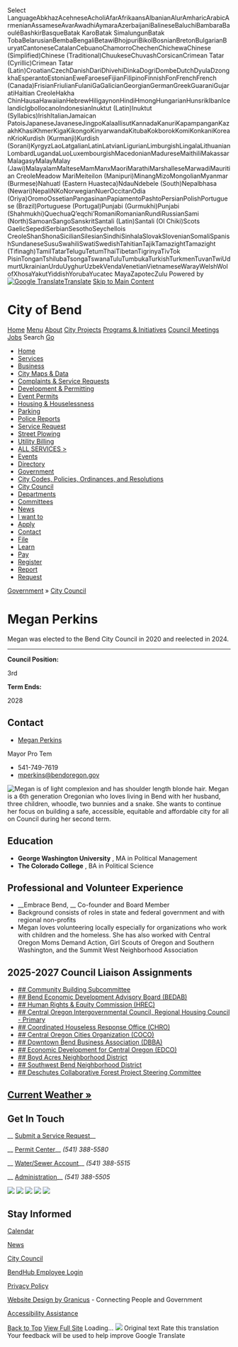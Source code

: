  Select LanguageAbkhazAcehneseAcholiAfarAfrikaansAlbanianAlurAmharicArabicArmenianAssameseAvarAwadhiAymaraAzerbaijaniBalineseBaluchiBambaraBaouléBashkirBasqueBatak KaroBatak SimalungunBatak TobaBelarusianBembaBengaliBetawiBhojpuriBikolBosnianBretonBulgarianBuryatCantoneseCatalanCebuanoChamorroChechenChichewaChinese (Simplified)Chinese (Traditional)ChuukeseChuvashCorsicanCrimean Tatar (Cyrillic)Crimean Tatar (Latin)CroatianCzechDanishDariDhivehiDinkaDogriDombeDutchDyulaDzongkhaEsperantoEstonianEweFaroeseFijianFilipinoFinnishFonFrenchFrench (Canada)FrisianFriulianFulaniGaGalicianGeorgianGermanGreekGuaraniGujaratiHaitian CreoleHakha ChinHausaHawaiianHebrewHiligaynonHindiHmongHungarianHunsrikIbanIcelandicIgboIlocanoIndonesianInuktut (Latin)Inuktut (Syllabics)IrishItalianJamaican PatoisJapaneseJavaneseJingpoKalaallisutKannadaKanuriKapampanganKazakhKhasiKhmerKigaKikongoKinyarwandaKitubaKokborokKomiKonkaniKoreanKrioKurdish (Kurmanji)Kurdish (Sorani)KyrgyzLaoLatgalianLatinLatvianLigurianLimburgishLingalaLithuanianLombardLugandaLuoLuxembourgishMacedonianMadureseMaithiliMakassarMalagasyMalayMalay (Jawi)MalayalamMalteseMamManxMaoriMarathiMarshalleseMarwadiMauritian CreoleMeadow MariMeiteilon (Manipuri)MinangMizoMongolianMyanmar (Burmese)Nahuatl (Eastern Huasteca)NdauNdebele (South)Nepalbhasa (Newari)NepaliNKoNorwegianNuerOccitanOdia (Oriya)OromoOssetianPangasinanPapiamentoPashtoPersianPolishPortuguese (Brazil)Portuguese (Portugal)Punjabi (Gurmukhi)Punjabi (Shahmukhi)QuechuaQʼeqchiʼRomaniRomanianRundiRussianSami (North)SamoanSangoSanskritSantali (Latin)Santali (Ol Chiki)Scots GaelicSepediSerbianSesothoSeychellois CreoleShanShonaSicilianSilesianSindhiSinhalaSlovakSlovenianSomaliSpanishSundaneseSusuSwahiliSwatiSwedishTahitianTajikTamazightTamazight (Tifinagh)TamilTatarTeluguTetumThaiTibetanTigrinyaTivTok PisinTonganTshilubaTsongaTswanaTuluTumbukaTurkishTurkmenTuvanTwiUdmurtUkrainianUrduUyghurUzbekVendaVenetianVietnameseWarayWelshWolofXhosaYakutYiddishYorubaYucatec MayaZapotecZulu Powered by  [![Google Translate](https://www.gstatic.com/images/branding/googlelogo/1x/googlelogo_color_42x16dp.png)Translate](https://translate.google.com/)   [Skip to Main Content](https://www.bendoregon.gov/government/city-council/megan-perkins/)  

# City of Bend

 [Home](https://www.bendoregon.gov/home)  [Menu]()   [About](https://www.bendoregon.gov/services/about)  [City Projects](https://www.bendoregon.gov/services/city-projects)  [Programs & Initiatives](https://www.bendoregon.gov/services/programs-and-initiatives)  [Council Meetings](https://www.bendoregon.gov/government/city-council/city-council-meeting-agendas-video)  [Jobs](https://www.governmentjobs.com/careers/bend)  Search [Go]()  

 *  [Home](https://www.bendoregon.gov/home) 
 *  [Services](https://www.bendoregon.gov/services)  
   *  [Business](https://www.bendoregon.gov/services/business) 
   *  [City Maps & Data](https://www.bendoregon.gov/services/city-maps) 
   *  [Complaints & Service Requests](https://www.bendoregon.gov/services/complaints-and-service-requests) 
   *  [Development & Permitting](https://www.bendoregon.gov/services/development-permitting) 
   *  [Event Permits](https://www.bendoregon.gov/services/event-permits) 
   *  [Housing & Houselessness](https://www.bendoregon.gov/services/affordable-housing) 
   *  [Parking](https://www.bendoregon.gov/services/parking) 
   *  [Police Reports](https://www.bendoregon.gov/services/police-reports) 
   *  [Service Request](https://www.bendoregon.gov/services/service-request) 
   *  [Street Plowing](https://www.bendoregon.gov/services/street-plowing) 
   *  [Utility Billing](https://www.bendoregon.gov/services/utility-billing) 
   *  [ALL SERVICES >](https://www.bendoregon.gov/services/all-services)  
 *  [Events](https://www.bendoregon.gov/events) 
 *  [Directory](https://www.bendoregon.gov/directory) 
 *  [Government](https://www.bendoregon.gov/government)  
   *  [City Codes, Policies, Ordinances, and Resolutions](https://www.bendoregon.gov/government/city-codes-policies-ordinances-and-resolutions) 
   *  [City Council](https://www.bendoregon.gov/government/city-council) 
   *  [Departments](https://www.bendoregon.gov/government/departments) 
   *  [Committees](https://www.bendoregon.gov/government/committees)  
 *  [News](https://www.bendoregon.gov/news) 
 *  [I want to](https://www.bendoregon.gov/i-want-to)  
   *  [Apply](https://www.bendoregon.gov/i-want-to/apply) 
   *  [Contact](https://www.bendoregon.gov/i-want-to/contact) 
   *  [File](https://www.bendoregon.gov/i-want-to/file) 
   *  [Learn](https://www.bendoregon.gov/i-want-to/learn) 
   *  [Pay](https://www.bendoregon.gov/i-want-to/pay) 
   *  [Register](https://www.bendoregon.gov/i-want-to/register) 
   *  [Report](https://www.bendoregon.gov/i-want-to/report) 
   *  [Request](https://www.bendoregon.gov/i-want-to/request)  
 []()  

 [Government](https://www.bendoregon.gov/government) » [City Council](https://www.bendoregon.gov/government/city-council) 

#  Megan Perkins 

Megan was elected to the Bend City Council in 2020 and reelected in 2024.

***

 __Council Position:__ 

3rd

 __Term Ends:__ 

2028

## Contact

 *  [Megan Perkins](https://www.bendoregon.gov/Home/Components/StaffDirectory/StaffDirectory/378/36?backlist=/government/city-council/megan-perkins)   

Mayor Pro Tem  

   * 541-749-7619
   *  [mperkins@bendoregon.gov]() 
 [](https://www.bendoregon.gov/services/advanced-components/staff-directory)  

 ![Megan is of light complexion and has shoulder length blonde hair.](images/b93b4304d38417727fe3c37d542d76377ef5d1e0b59f8d462be743bfcb39ca54.jpg) Megan is a 6th generation Oregonian who loves living in Bend with her husband, three children, whoodle, two bunnies and a snake. She wants to continue her focus on building a safe, accessible, equitable and affordable city for all on Council during her second term.

## Education

 *  __George Washington University__ , MA in Political Management
 *  __The Colorado College__ , BA in Political Science

## Professional and Volunteer Experience

 *  __Embrace Bend, __ Co-founder and Board Member
 * Background consists of roles in state and federal government and with regional non-profits
 * Megan loves volunteering locally especially for organizations who work with children and the homeless. She has also worked with Central Oregon Moms Demand Action, Girl Scouts of Oregon and Southern Washington, and the Summit West Neighborhood Association

## 2025-2027 Council Liaison Assignments

 *  [## Community Building Subcommittee](https://www.bendoregon.gov/government/city-council/council-subcommittees/community-building) 
 *  [## Bend Economic Development Advisory Board (BEDAB)](https://www.bendoregon.gov/government/committees/bend-economic-development-advisory-board) 
 *  [## Human Rights & Equity Commission (HREC)](https://www.bendoregon.gov/government/committees/human-rights-and-equity-commission) 
 *  [## Central Oregon Intergovernmental Council, Regional Housing Council - Primary](https://www.coic.org/housing/rhc/) 
 *  [## Coordinated Houseless Response Office (CHRO)](https://www.deschutes.org/community/page/coordinated-houseless-response-office) 
 *  [## Central Oregon Cities Organization (COCO)](https://www.redmondoregon.gov/government/coco-central-oregon-cities-organization) 
 *  [## Downtown Bend Business Association (DBBA)](https://www.downtownbend.org/) 
 *  [## Economic Development for Central Oregon (EDCO)](https://www.edcoinfo.com/) 
 *  [## Boyd Acres Neighborhood District](https://www.bendoregon.gov/government/departments/communications-engagement/neighborhood-districts) 
 *  [## Southwest Bend Neighborhood District](https://www.bendoregon.gov/government/departments/communications-engagement/neighborhood-districts) 
 *  [## Deschutes Collaborative Forest Project Steering Committee](https://deschutescollaborativeforest.org/) 

##  [Current Weather »](https://www.yahoo.com/news/weather/united-states/oregon/bend-2362495/) 

## Get In Touch

 __ [Submit a Service Request](https://www.bendoregon.gov/services/bend-works)__ 

 __ [Permit Center](https://www.bendoregon.gov/government/departments/community-development/online-permit-center)__  *(541) 388-5580* 

 __ [Water/Sewer Account](https://www.bendoregon.gov/services/utility-billing)__  *(541) 388-5515* 

 __ [Administration](https://www.bendoregon.gov/government/departments/city-manager-s-office)__  *(541) 388-5505* 

  [![](images/b296866b18ef0ff27c33931ebd3f96e305982be9492b6d795c619e69fc672cfe.jpg)](mailto:communications@bendoregon.gov?subject=Hello%20City%20of%20Bend)  [![](images/f5014ffdee06681e9890383a32af27063b16854c609187f3fa741cfaf2ed49d7.jpg)](https://www.facebook.com/CityofBendOregon)  [![](images/6f5e1437204e7a4375feafd57a68f441ce06c2c3b72bb4d101a21d562184184d.jpg)](https://twitter.com/CityofBend)  [![](images/904d42d880eea3a325362ad031895b7aa88b456897022cad962e0bff0f99335a.jpg)](https://www.instagram.com/cityofbendoregon/)  [![](images/16ac783e34853b84255f6a7cf8af518cdbe71dbfe9083c7066f909e6d67aa294.jpg)](https://www.youtube.com/user/CityofBendOregon)  

## Stay Informed

 [Calendar](https://www.bendoregon.gov/events) 

 [News](https://www.bendoregon.gov/news) 

 [City Council](https://www.bendoregon.gov/government/city-council) 

 [BendHub Employee Login](https://bendoregon.sharepoint.com/) 

 [Privacy Policy](https://www.bendoregon.gov/services/privacy-policy) 

 [Website Design by Granicus](https://granicus.com/government-website-design?utm_source=customer&utm_medium=footer&utm_campaign=govAccesswebsite) - Connecting People and Government

 [Accessibility Assistance](https://www.bendoregon.gov/accessibility) 

  [Back to Top](https://www.bendoregon.gov/government/city-council/megan-perkins/)   [View Full Site]()  Loading...  ![](https://fonts.gstatic.com/s/i/productlogos/translate/v14/24px.svg)  Original text Rate this translation Your feedback will be used to help improve Google Translate 